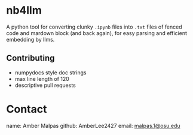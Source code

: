 # nb4llm

A python tool for converting clunky `.ipynb` files into `.txt` files of fenced code and mardown block (and back again), for easy parsing and efficient embedding by llms.

## Contributing

* numpydocs style doc strings
* max line length of 120
* descriptive pull requests

# Contact

name: Amber Malpas 
github: AmberLee2427
email: malpas.1@osu.edu
